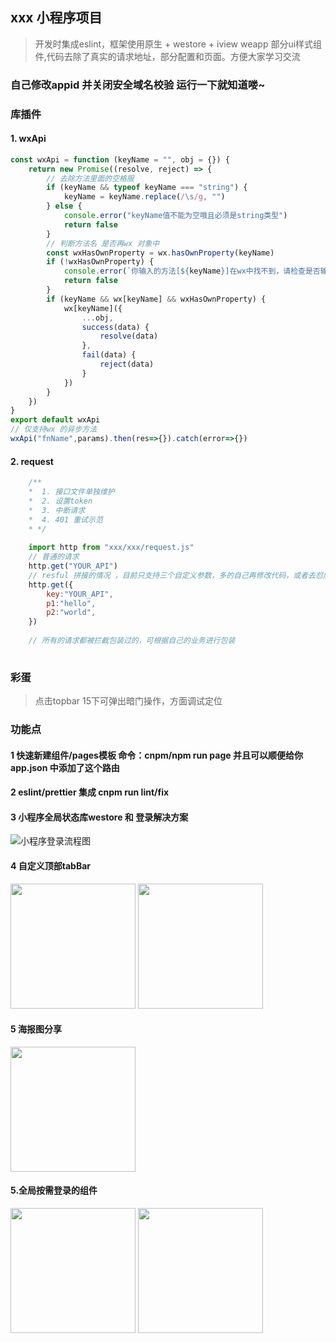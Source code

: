 ## xxx 小程序项目

> 开发时集成eslint，框架使用原生 + westore + iview weapp 部分ui样式组件,代码去除了真实的请求地址，部分配置和页面。方便大家学习交流

### 自己修改appid 并关闭安全域名校验 运行一下就知道喽~

### 库插件

#### 1. wxApi 

```javascript
const wxApi = function (keyName = "", obj = {}) {
    return new Promise((resolve, reject) => {
        // 去除方法里面的空格服
        if (keyName && typeof keyName === "string") {
            keyName = keyName.replace(/\s/g, "")
        } else {
            console.error("keyName值不能为空哦且必须是string类型")
            return false
        }
        // 判断方法名 是否再wx 对象中
        const wxHasOwnProperty = wx.hasOwnProperty(keyName)
        if (!wxHasOwnProperty) {
            console.error(`你输入的方法[${keyName}]在wx中找不到，请检查是否输入正确`)
            return false
        }
        if (keyName && wx[keyName] && wxHasOwnProperty) {
            wx[keyName]({
                ...obj,
                success(data) {
                    resolve(data)
                },
                fail(data) {
                    reject(data)
                }
            })
        }
    })
}
export default wxApi
// 仅支持wx 的异步方法 
wxApi("fnName",params).then(res=>{}).catch(error=>{})
```

#### 2. request

```javascript
    /**
    *  1. 接口文件单独维护
    *  2. 设置token
    *  3. 中断请求
    *  4. 401 重试示范
    * */
    
    import http from "xxx/xxx/request.js"
    // 普通的请求
    http.get("YOUR_API")
    // resful 拼接的情况 ，目前只支持三个自定义参数，多的自己再修改代码，或者去怼后端吧
    http.get({
        key:"YOUR_API",
        p1:"hello",
        p2:"world",
    })
    
    // 所有的请求都被拦截包装过的，可根据自己的业务进行包装
    
```

### 彩蛋

> 点击topbar 15下可弹出暗门操作，方面调试定位

### 功能点

#### 1 快速新建组件/pages模板 命令：cnpm/npm run page 并且可以顺便给你app.json 中添加了这个路由

#### 2 eslint/prettier 集成 cnpm run lint/fix

#### 3 小程序全局状态库westore 和 登录解决方案

![小程序登录流程图](https://g.baojiesports.com/bps/b81e8750e4244cdcaa247f12a3f017fa-933-1184.png)

#### 4 自定义顶部tabBar

<img src="https://g.baojiesports.com/bps/b6f2c5f6fe6444a88bcc1b153449ab2f-1125-2436.png" width="200">
<img src="https://g.baojiesports.com/bps/18e744605e084d7bbe1c221c6bf95412-1125-2436.png" width="200">

#### 5 海报图分享
<img src="https://g.baojiesports.com/bps/0923bf9e79904cc6955daf92638b996e-1125-2436.png" width="200">

#### 5.全局按需登录的组件
<img src="https://g.baojiesports.com/bps/9b049f1809784862ace5b58e538cd232-1125-2436.png" width="200">
<img src="https://g.baojiesports.com/bps/f2a15e77df9a40b8b7b4a0a6f741ad89-1125-2436.png" width="200">

